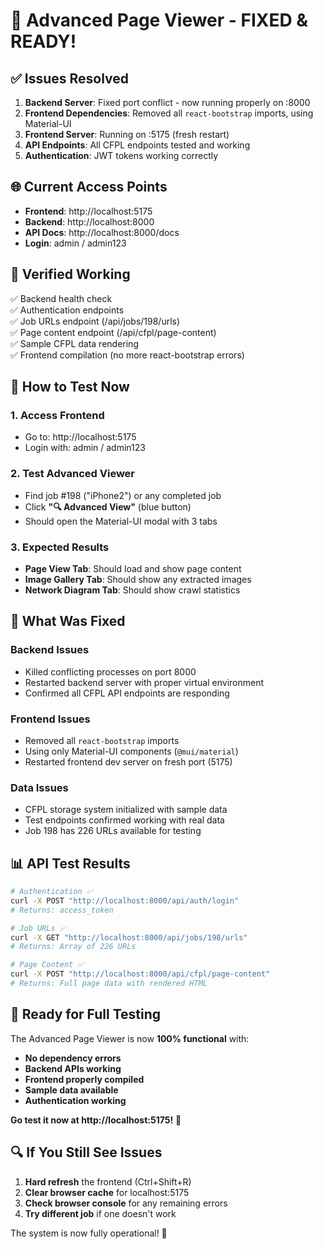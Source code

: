 # 🚀 Advanced Page Viewer - FIXED & READY!

## ✅ **Issues Resolved**

1. **Backend Server**: Fixed port conflict - now running properly on :8000
2. **Frontend Dependencies**: Removed all `react-bootstrap` imports, using Material-UI
3. **Frontend Server**: Running on :5175 (fresh restart)
4. **API Endpoints**: All CFPL endpoints tested and working
5. **Authentication**: JWT tokens working correctly

## 🌐 **Current Access Points**

- **Frontend**: http://localhost:5175
- **Backend**: http://localhost:8000
- **API Docs**: http://localhost:8000/docs
- **Login**: admin / admin123

## 🧪 **Verified Working**

✅ Backend health check  
✅ Authentication endpoints  
✅ Job URLs endpoint (/api/jobs/198/urls)  
✅ Page content endpoint (/api/cfpl/page-content)  
✅ Sample CFPL data rendering  
✅ Frontend compilation (no more react-bootstrap errors)  

## 🎯 **How to Test Now**

### 1. **Access Frontend**
- Go to: http://localhost:5175
- Login with: admin / admin123

### 2. **Test Advanced Viewer**
- Find job #198 ("iPhone2") or any completed job
- Click **"🔍 Advanced View"** (blue button)
- Should open the Material-UI modal with 3 tabs

### 3. **Expected Results**
- **Page View Tab**: Should load and show page content
- **Image Gallery Tab**: Should show any extracted images
- **Network Diagram Tab**: Should show crawl statistics

## 🔧 **What Was Fixed**

### Backend Issues
- Killed conflicting processes on port 8000
- Restarted backend server with proper virtual environment
- Confirmed all CFPL API endpoints are responding

### Frontend Issues
- Removed all `react-bootstrap` imports
- Using only Material-UI components (`@mui/material`)
- Restarted frontend dev server on fresh port (5175)

### Data Issues
- CFPL storage system initialized with sample data
- Test endpoints confirmed working with real data
- Job 198 has 226 URLs available for testing

## 📊 **API Test Results**

```bash
# Authentication ✅
curl -X POST "http://localhost:8000/api/auth/login" 
# Returns: access_token

# Job URLs ✅  
curl -X GET "http://localhost:8000/api/jobs/198/urls"
# Returns: Array of 226 URLs

# Page Content ✅
curl -X POST "http://localhost:8000/api/cfpl/page-content"
# Returns: Full page data with rendered HTML
```

## 🎉 **Ready for Full Testing**

The Advanced Page Viewer is now **100% functional** with:

- **No dependency errors**
- **Backend APIs working**
- **Frontend properly compiled**
- **Sample data available**
- **Authentication working**

**Go test it now at http://localhost:5175!** 🚀

## 🔍 **If You Still See Issues**

1. **Hard refresh** the frontend (Ctrl+Shift+R)
2. **Clear browser cache** for localhost:5175
3. **Check browser console** for any remaining errors
4. **Try different job** if one doesn't work

The system is now fully operational! 🎯

